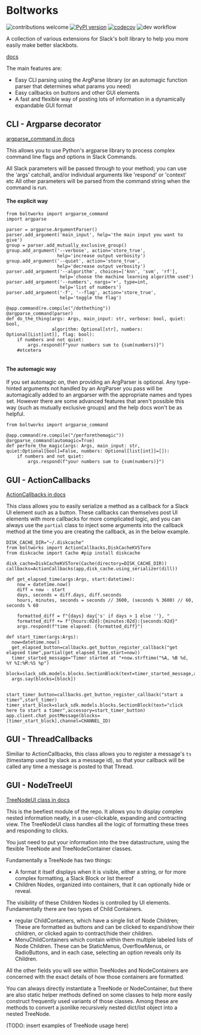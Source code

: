 # Boltworks

![contributions welcome](https://img.shields.io/badge/contributions-welcome-brightgreen.svg?style=flat)
[![PyPI version](https://badge.fury.io/py/boltworks.svg)](https://badge.fury.io/py/boltworks)
[![codecov](https://codecov.io/gh/YSaxon/boltworks/branch/master/graph/badge.svg?token=MYK47OLRPF)](https://codecov.io/gh/YSaxon/boltworks)
![dev workflow](https://github.com/ysaxon/boltworks/actions/workflows/dev.yml/badge.svg)

A collection of various extensions for Slack's bolt library to help you more easily make better slackbots.

[docs](https://ysaxon.github.io/boltworks/)

The main features are:
* Easy CLI parsing using the ArgParse library (or an automagic function parser that determines what params you need)
* Easy callbacks on buttons and other GUI elements
* A fast and flexible way of posting lots of information in a dynamically expandable GUI format

## CLI - Argparse decorator

[argparse_command in docs](https://ysaxon.github.io/boltworks/api/#boltworks.cli.argparse_decorator)

This allows you to use Python's argparse library to process complex command line flags and options in Slack Commands.

All Slack parameters will be passed through to your method; you can use the 'args' catchall, and/or individual arguments like 'respond' or 'context' etc
All other parameters will be parsed from the command string when the command is run.

#### The explicit way

```
from boltworks import argparse_command
import argparse

parser = argparse.ArgumentParser()
parser.add_argument('main_input', help='the main input you want to give')
group = parser.add_mutually_exclusive_group()
group.add_argument('--verbose', action='store_true',
                   help='increase output verbosity')
group.add_argument('--quiet', action='store_true',
                   help='decrease output verbosity')
parser.add_argument('--algorithm', choices=['knn', 'svm', 'rf'],
                    help='choose the machine learning algorithm used')
parser.add_argument('--numbers', nargs='+', type=int,
                    help='list of numbers')
parser.add_argument('-f', '--flag', action='store_true',
                    help='toggle the flag')
                    
@app.command(re.compile("/dothething"))
@argparse_command(parser)
def do_the_thing(args: Args, main_input: str, verbose: bool, quiet: bool,
                 algorithm: Optional[str], numbers: Optional[List[int]], flag: bool):
    if numbers and not quiet:
        args.respond(f"your numbers sum to {sum(numbers)}")
    #etcetera
          
 ```
 
#### The automagic way

If you set automagic on, then providing an ArgParser is optional. Any type-hinted arguments not handled by an ArgParser you pass will be automagically added to an argparser with the appropriate names and types set. However there are some advanced features that aren't possible this way (such as mutually exclusive groups) and the help docs won't be as helpful.

```
from boltworks import argparse_command

@app.command(re.compile("/performthemagic"))
@argparse_command(automagic=True)
def perform_the_magic(args: Args, main_input: str, quiet:Optional[bool]=False, numbers: Optional[list[int]]=[]):
    if numbers and not quiet:
        args.respond(f"your numbers sum to {sum(numbers)}")
```


## GUI - ActionCallbacks

[ActionCallbacks in docs](https://ysaxon.github.io/boltworks/api/#boltworks.cli.argparse_decorator)

This class allows you to easily serialize a method as a callback for a Slack UI element such as a button.
These callbacks can themselves post UI elements with more callbacks for more complicated logic, and you can always use the `partial` class to inject some arguments into the callback method at the time you are creating the callback, as in the below example.  

```
DISK_CACHE_DIR="~/.diskcache"
from boltworks import ActionCallbacks,DiskCacheKVSTore
from diskcache import Cache #pip install diskcache

disk_cache=DiskCacheKVSTore(Cache(directory=DISK_CACHE_DIR))
callbacks=ActionCallbacks(app,disk_cache.using_serializer(dill))

def get_elapsed_time(args:Args, start:datetime):
    now = datetime.now()
    diff = now - start
    days, seconds = diff.days, diff.seconds
    hours, minutes, seconds = seconds // 3600, (seconds % 3600) // 60, seconds % 60

    formatted_diff = f"{days} day{'s' if days > 1 else ''}, "
    formatted_diff += f"{hours:02d}:{minutes:02d}:{seconds:02d}"
    args.respond(f"time elapsed: {formatted_diff}")
    
def start_timer(args:Args):
  now=datetime.now()
  get_elapsed_button=callbacks.get_button_register_callback("get elapsed time",partial(get_elapsed_time,start=now))
  timer_started_message="Timer started at "+now.strftime("%A, %B %d, %Y %I:%M:%S %p")
  block=slack_sdk.models.blocks.SectionBlock(text=timer_started_message,accessory=get_elapsed_button)
  args.say(blocks=[block])


start_timer_button=callbacks.get_button_register_callback("start a timer",start_timer)
timer_start_block=slack_sdk.models.blocks.SectionBlock(text="click here to start a timer",accessory=start_timer_button)
app.client.chat_postMessage(blocks=[timer_start_block],channel=CHANNEL_ID)
```


## GUI - ThreadCallbacks

Similiar to ActionCallbacks, this class allows you to register a message's `ts` (timestamp used by slack as a message id), so that your callback will be called any time a message is posted to that Thread.

## GUI - NodeTreeUI

[TreeNodeUI class in docs](https://ysaxon.github.io/boltworks/api/#boltworks.gui.treenodeui.TreeNodeUI)

This is the beefiest module of the repo. It allows you to display complex nested information neatly, in a user-clickable, expanding and contracting view.
The TreeNodeUI class handles all the logic of formatting these trees and responding to clicks.

You just need to put your information into the tree datastructure, using the flexible TreeNode and TreeNodeContainer classes.

Fundamentally a TreeNode has two things:

* A format it itself displays when it is visible, either a string, or for more complex formatting, a Slack Block or list thereof
* Children Nodes, organized into containers, that it can optionally hide or reveal.

The visibility of these Children Nodes is controlled by UI elements.
Fundamentally there are two types of Child Containers.

* regular ChildContainers, which have a single list of Node Children; These are formatted as buttons and can be clicked to expand/show their children, or clicked again to contract/hide their children.
* MenuChildContainers which contain within them multiple labeled lists of Node Children. These can be StaticMenus, OverflowMenus, or RadioButtons, and in each case, selecting an option reveals only its Children.

All the other fields you will see within TreeNodes and NodeContainers are concerned with the exact details of how those containers are formatted.

You can always directly instantiate a TreeNode or NodeContainer, but there are also static helper methods defined on some classes to help more easily construct frequently used variants of those classes.
Among these are methods to convert a jsonlike recursively nested dict/list object into a nested TreeNode.

(TODO: insert examples of TreeNode usage here)

```
